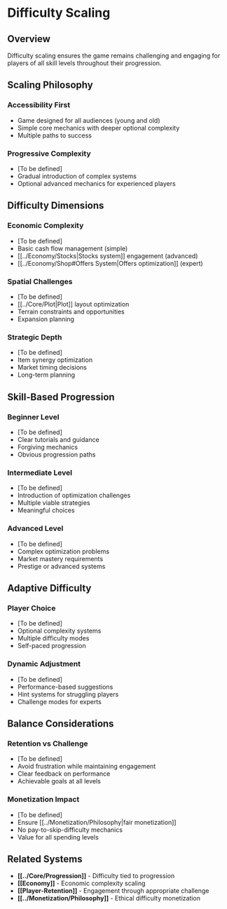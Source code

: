 # Difficulty Scaling

## Overview

Difficulty scaling ensures the game remains challenging and engaging for players of all skill levels throughout their progression.

## Scaling Philosophy

### Accessibility First
- Game designed for all audiences (young and old)
- Simple core mechanics with deeper optional complexity
- Multiple paths to success

### Progressive Complexity
- [To be defined]
- Gradual introduction of complex systems
- Optional advanced mechanics for experienced players

## Difficulty Dimensions

### Economic Complexity
- [To be defined]
- Basic cash flow management (simple)
- [[../Economy/Stocks|Stocks system]] engagement (advanced)
- [[../Economy/Shop#Offers System|Offers optimization]] (expert)

### Spatial Challenges
- [To be defined]
- [[../Core/Plot|Plot]] layout optimization
- Terrain constraints and opportunities
- Expansion planning

### Strategic Depth
- [To be defined]
- Item synergy optimization
- Market timing decisions
- Long-term planning

## Skill-Based Progression

### Beginner Level
- [To be defined]
- Clear tutorials and guidance
- Forgiving mechanics
- Obvious progression paths

### Intermediate Level
- [To be defined]
- Introduction of optimization challenges
- Multiple viable strategies
- Meaningful choices

### Advanced Level
- [To be defined]
- Complex optimization problems
- Market mastery requirements
- Prestige or advanced systems

## Adaptive Difficulty

### Player Choice
- [To be defined]
- Optional complexity systems
- Multiple difficulty modes
- Self-paced progression

### Dynamic Adjustment
- [To be defined]
- Performance-based suggestions
- Hint systems for struggling players
- Challenge modes for experts

## Balance Considerations

### Retention vs Challenge
- [To be defined]
- Avoid frustration while maintaining engagement
- Clear feedback on performance
- Achievable goals at all levels

### Monetization Impact
- [To be defined]
- Ensure [[../Monetization/Philosophy|fair monetization]]
- No pay-to-skip-difficulty mechanics
- Value for all spending levels

## Related Systems

- **[[../Core/Progression]]** - Difficulty tied to progression
- **[[Economy]]** - Economic complexity scaling
- **[[Player-Retention]]** - Engagement through appropriate challenge
- **[[../Monetization/Philosophy]]** - Ethical difficulty monetization